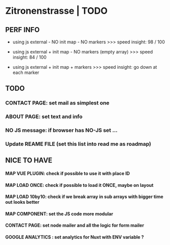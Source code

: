 Zitronenstrasse | TODO
===================

## PERF INFO

- using js external - NO init map - NO markers >>> speed insight: 98 / 100

- using js external + init map - NO markers (empty array) >>> speed insight: 84 / 100

- using js external + init map + markers >>> speed insight: go down at each marker




## TODO

### CONTACT PAGE: set mail as simplest one

### ABOUT PAGE: set text and info

### NO JS message: if browser has NO-JS set ...

### Update REAME FILE (set this list into read me as roadmap)




## NICE TO HAVE

#### MAP VUE PLUGIN: check if possible to use it with place ID

#### MAP LOAD ONCE: check if possible to load it ONCE, maybe on layout

#### MAP LOAD 10by10: check if we break array in sub arrays with bigger time out looks better

#### MAP COMPONENT: set the JS code more modular

#### CONTACT PAGE: set node mailer and all the logic for form mailer

#### GOOGLE ANALYTICS : set analytics for Nuxt with ENV variable ?
